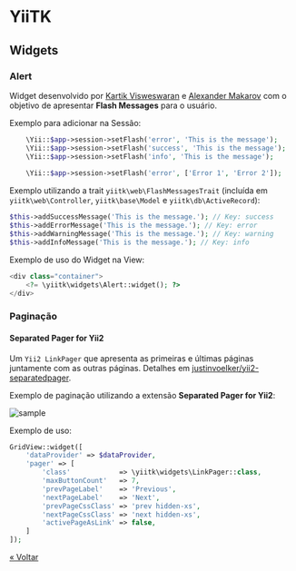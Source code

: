 # YiiTK

## Widgets

### Alert

Widget desenvolvido por [Kartik Visweswaran](mailto:kartikv2@gmail.com) e [Alexander Makarov](mailto:sam@rmcreative.ru) com o objetivo de
apresentar **Flash Messages** para o usuário.

Exemplo para adicionar na Sessão:

```php
    \Yii::$app->session->setFlash('error', 'This is the message');
    \Yii::$app->session->setFlash('success', 'This is the message');
    \Yii::$app->session->setFlash('info', 'This is the message');
    
    \Yii::$app->session->setFlash('error', ['Error 1', 'Error 2']);
```

Exemplo utilizando a trait `yiitk\web\FlashMessagesTrait` (incluída em `yiitk\web\Controller`, `yiitk\base\Model` e `yiitk\db\ActiveRecord`):

```php
$this->addSuccessMessage('This is the message.'); // Key: success
$this->addErrorMessage('This is the message.'); // Key: error
$this->addWarningMessage('This is the message.'); // Key: warning
$this->addInfoMessage('This is the message.'); // Key: info
```

Exemplo de uso do Widget na View:

```php
<div class="container">
    <?= \yiitk\widgets\Alert::widget(); ?>
</div>

```

### Paginação

#### Separated Pager for Yii2

Um `Yii2 LinkPager` que apresenta as primeiras e últimas páginas juntamente com as outras páginas. Detalhes em [justinvoelker/yii2-separatedpager](https://github.com/justinvoelker/yii2-separatedpager).

Exemplo de paginação utilizando a extensão **Separated Pager for Yii2**:

![sample](https://cloud.githubusercontent.com/assets/2441889/6312491/6a89be10-b948-11e4-9ac8-bcd793664e1a.png) 

Exemplo de uso:

```php
GridView::widget([
    'dataProvider' => $dataProvider,
    'pager' => [
        'class'            => \yiitk\widgets\LinkPager::class,
        'maxButtonCount'   => 7,
        'prevPageLabel'    => 'Previous',
        'nextPageLabel'    => 'Next',
        'prevPageCssClass' => 'prev hidden-xs',
        'nextPageCssClass' => 'next hidden-xs',
        'activePageAsLink' => false,
    ]
]);
```

[&#171; Voltar](../README.md)
